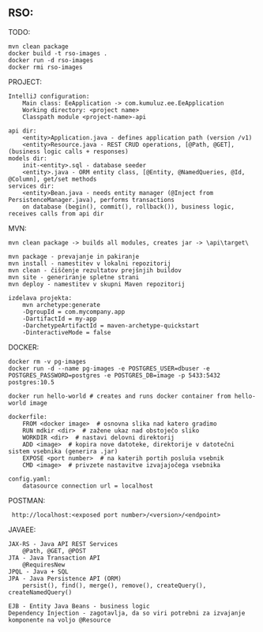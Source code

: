 RSO:
----

TODO:

    mvn clean package
	docker build -t rso-images .
	docker run -d rso-images
	docker rmi rso-images
	
PROJECT:

	IntelliJ configuration:
		Main class: EeApplication -> com.kumuluz.ee.EeApplication
		Working directory: <project name>
		Classpath module <project-name>-api
	
	api dir:
		<entity>Application.java - defines application path (version /v1)
		<entity>Resource.java - REST CRUD operations, [@Path, @GET], (business logic calls + responses)
	models dir:
		init-<entity>.sql - database seeder
		<entity>.java - ORM entity class, [@Entity, @NamedQueries, @Id, @Column], get/set methods
	services dir:
		<entity>Bean.java - needs entity manager (@Inject from PersistenceManager.java), performs transactions
		on database (begin(), commit(), rollback()), business logic, receives calls from api dir
		

MVN:
	
	mvn clean package -> builds all modules, creates jar -> \api\target\	
	
	mvn package - prevajanje in pakiranje
	mvn install - namestitev v lokalni repozitorij
	mvn clean - čiščenje rezultatov prejšnjih buildov
	mvn site - generiranje spletne strani
	mvn deploy - namestitev v skupni Maven repozitorij
	
	izdelava projekta:
		mvn archetype:generate 
		-DgroupId = com.mycompany.app 
		-DartifactId = my-app 
		-DarchetypeArtifactId = maven-archetype-quickstart 
		-DinteractiveMode = false
	
DOCKER:

    docker rm -v pg-images
	docker run -d --name pg-images -e POSTGRES_USER=dbuser -e POSTGRES_PASSWORD=postgres -e POSTGRES_DB=image -p 5433:5432 postgres:10.5	
		
	docker run hello-world # creates and runs docker container from hello-world image
	
	dockerfile:
		FROM <docker image>  # osnovna slika nad katero gradimo
		RUN mdkir <dir>  # zažene ukaz nad obstoječo sliko
		WORKDIR <dir>  # nastavi delovni direktorij
		ADD <image>  # kopira nove datoteke, direktorije v datotečni sistem vsebnika (generira .jar)
		EXPOSE <port number>  # na katerih portih posluša vsebnik
		CMD <image>  # privzete nastavitve izvajajočega vsebnika
		
	config.yaml:
		datasource connection url = localhost
		
POSTMAN:
	 
	 http://localhost:<exposed port number>/<version>/<endpoint>
	
JAVAEE:
	
	JAX-RS - Java API REST Services
		@Path, @GET, @POST
	JTA - Java Transaction API
		@RequiresNew
	JPQL - Java + SQL
	JPA - Java Persistence API (ORM)
		persist(), find(), merge(), remove(), createQuery(), createNamedQuery()
		
	EJB - Entity Java Beans - business logic
	Dependency Injection - zagotavlja, da so viri potrebni za izvajanje komponente na voljo @Resource